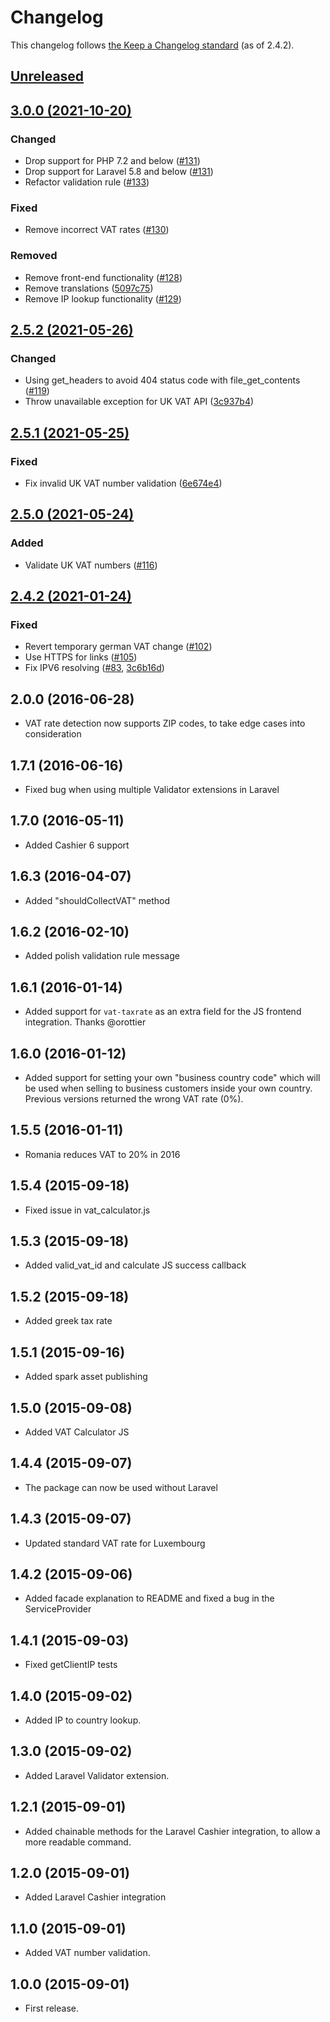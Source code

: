 # Changelog

This changelog follows [the Keep a Changelog standard](https://keepachangelog.com) (as of 2.4.2).


## [Unreleased](https://github.com/driesvints/vat-calculator/compare/3.0.0...main)


## [3.0.0 (2021-10-20)](https://github.com/driesvints/vat-calculator/compare/2.5.2...3.0.0)

### Changed
- Drop support for PHP 7.2 and below ([#131](https://github.com/driesvints/vat-calculator/pull/131))
- Drop support for Laravel 5.8 and below ([#131](https://github.com/driesvints/vat-calculator/pull/131))
- Refactor validation rule ([#133](https://github.com/driesvints/vat-calculator/pull/133))

### Fixed
- Remove incorrect VAT rates ([#130](https://github.com/driesvints/vat-calculator/pull/130))

### Removed
- Remove front-end functionality ([#128](https://github.com/driesvints/vat-calculator/pull/128))
- Remove translations ([5097c75](https://github.com/driesvints/vat-calculator/commit/5097c752dffa3ca823010816078805017fec2c75))
- Remove IP lookup functionality ([#129](https://github.com/driesvints/vat-calculator/pull/129))


## [2.5.2 (2021-05-26)](https://github.com/driesvints/vat-calculator/compare/2.5.1...2.5.2)

### Changed
- Using get_headers to avoid 404 status code with file_get_contents ([#119](https://github.com/driesvints/vat-calculator/pull/119))
- Throw unavailable exception for UK VAT API ([3c937b4](https://github.com/driesvints/vat-calculator/commit/3c937b4cde8e3a8936eecf4ce56395f2daa6baa6))


## [2.5.1 (2021-05-25)](https://github.com/driesvints/vat-calculator/compare/2.5.0...2.5.1)

### Fixed
- Fix invalid UK VAT number validation ([6e674e4](https://github.com/driesvints/vat-calculator/commit/6e674e41d413c219f5e66ba53946a8138f88e6bc))


## [2.5.0 (2021-05-24)](https://github.com/driesvints/vat-calculator/compare/2.4.2...2.5.0)

### Added
- Validate UK VAT numbers ([#116](https://github.com/driesvints/vat-calculator/pull/116))


## [2.4.2 (2021-01-24)](https://github.com/driesvints/vat-calculator/compare/2.4.1...2.4.2)

### Fixed
- Revert temporary german VAT change ([#102](https://github.com/driesvints/vat-calculator/pull/102))
- Use HTTPS for links ([#105](https://github.com/driesvints/vat-calculator/pull/105))
- Fix IPV6 resolving ([#83](https://github.com/driesvints/vat-calculator/pull/83), [3c6b16d](https://github.com/driesvints/vat-calculator/commit/3c6b16d819a1f2fff61fce16b625a184d1c2fac2))


## 2.0.0 (2016-06-28)
- VAT rate detection now supports ZIP codes, to take edge cases into consideration 


## 1.7.1 (2016-06-16)
- Fixed bug when using multiple Validator extensions in Laravel


## 1.7.0 (2016-05-11)
- Added Cashier 6 support


## 1.6.3 (2016-04-07)
- Added "shouldCollectVAT" method


## 1.6.2 (2016-02-10)
- Added polish validation rule message


## 1.6.1 (2016-01-14)
- Added support for `vat-taxrate` as an extra field for the JS frontend integration. Thanks @orottier


## 1.6.0 (2016-01-12)
- Added support for setting your own "business country code" which will be used when selling to business customers inside your own country. Previous versions returned the wrong VAT rate (0%).


## 1.5.5 (2016-01-11)
- Romania reduces VAT to 20% in 2016


## 1.5.4 (2015-09-18)
- Fixed issue in vat_calculator.js


## 1.5.3 (2015-09-18)
- Added valid_vat_id and calculate JS success callback


## 1.5.2 (2015-09-18)
- Added greek tax rate


## 1.5.1 (2015-09-16)
- Added spark asset publishing


## 1.5.0 (2015-09-08)
- Added VAT Calculator JS


## 1.4.4 (2015-09-07)
- The package can now be used without Laravel


## 1.4.3 (2015-09-07)
- Updated standard VAT rate for Luxembourg


## 1.4.2 (2015-09-06)
- Added facade explanation to README and fixed a bug in the ServiceProvider


## 1.4.1 (2015-09-03)
- Fixed getClientIP tests


## 1.4.0 (2015-09-02)
- Added IP to country lookup.


## 1.3.0 (2015-09-02)
- Added Laravel Validator extension.


## 1.2.1 (2015-09-01)
- Added chainable methods for the Laravel Cashier integration, to allow a more readable command.


## 1.2.0 (2015-09-01)
- Added Laravel Cashier integration


## 1.1.0 (2015-09-01)
- Added VAT number validation.


## 1.0.0 (2015-09-01)
- First release.
